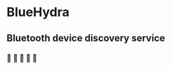 # BlueHydra
## Bluetooth device discovery service
### :blue_book: :blue_car: :blue_heart: :large_blue_circle: :large_blue_diamond: 
